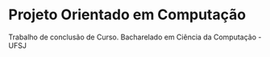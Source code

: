# Projeto Orientado em Computação

Trabalho de conclusão de Curso. Bacharelado em Ciência da Computação - UFSJ
